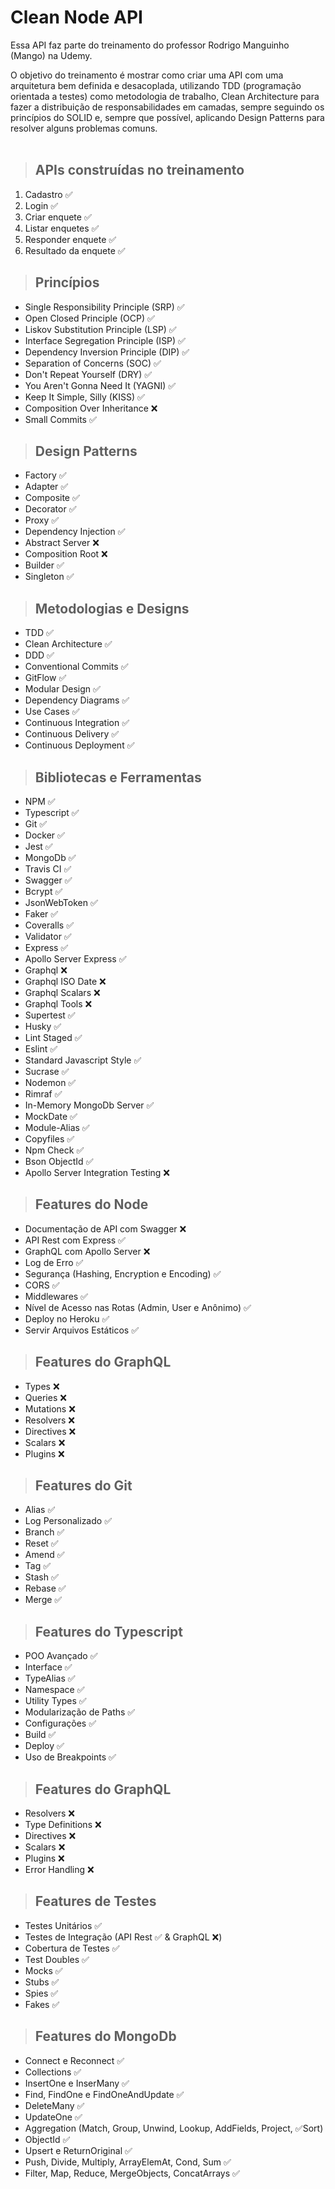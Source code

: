 
# **Clean Node API**
Essa API faz parte do treinamento do professor Rodrigo Manguinho (Mango) na Udemy.

O objetivo do treinamento é mostrar como criar uma API com uma arquitetura bem definida e desacoplada, utilizando TDD (programação orientada a testes) como metodologia de trabalho, Clean Architecture para fazer a distribuição de responsabilidades em camadas, sempre seguindo os princípios do SOLID e, sempre que possível, aplicando Design Patterns para resolver alguns problemas comuns.
<br /><br />


> ## APIs construídas no treinamento

1. Cadastro ✅
2. Login ✅
3. Criar enquete ✅
4. Listar enquetes ✅
5. Responder enquete ✅
6. Resultado da enquete ✅

> ## Princípios

* Single Responsibility Principle (SRP) ✅
* Open Closed Principle (OCP) ✅
* Liskov Substitution Principle (LSP) ✅
* Interface Segregation Principle (ISP) ✅
* Dependency Inversion Principle (DIP) ✅
* Separation of Concerns (SOC) ✅
* Don't Repeat Yourself (DRY) ✅
* You Aren't Gonna Need It (YAGNI) ✅
* Keep It Simple, Silly (KISS) ✅
* Composition Over Inheritance ❌
* Small Commits ✅

> ## Design Patterns

* Factory ✅
* Adapter ✅
* Composite ✅
* Decorator ✅
* Proxy ✅
* Dependency Injection ✅
* Abstract Server ❌
* Composition Root ❌
* Builder ✅
* Singleton ✅

> ## Metodologias e Designs

* TDD ✅
* Clean Architecture ✅
* DDD ✅
* Conventional Commits ✅
* GitFlow ✅
* Modular Design ✅
* Dependency Diagrams ✅
* Use Cases ✅
* Continuous Integration ✅
* Continuous Delivery ✅
* Continuous Deployment ✅

> ## Bibliotecas e Ferramentas

* NPM ✅
* Typescript ✅
* Git ✅
* Docker ✅
* Jest ✅
* MongoDb ✅
* Travis CI ✅
* Swagger ✅
* Bcrypt ✅
* JsonWebToken ✅
* Faker ✅
* Coveralls ✅
* Validator ✅
* Express ✅
* Apollo Server Express ✅
* Graphql ❌
* Graphql ISO Date ❌
* Graphql Scalars ❌
* Graphql Tools ❌
* Supertest ✅
* Husky ✅
* Lint Staged ✅
* Eslint ✅
* Standard Javascript Style ✅
* Sucrase ✅
* Nodemon ✅
* Rimraf ✅
* In-Memory MongoDb Server ✅
* MockDate ✅
* Module-Alias ✅
* Copyfiles ✅
* Npm Check ✅
* Bson ObjectId ✅
* Apollo Server Integration Testing ❌

> ## Features do Node

* Documentação de API com Swagger ❌
* API Rest com Express ✅
* GraphQL com Apollo Server ❌
* Log de Erro ✅
* Segurança (Hashing, Encryption e Encoding) ✅
* CORS ✅
* Middlewares ✅
* Nível de Acesso nas Rotas (Admin, User e Anônimo) ✅
* Deploy no Heroku ✅
* Servir Arquivos Estáticos ✅

> ## Features do GraphQL

* Types ❌
* Queries ❌
* Mutations ❌
* Resolvers ❌
* Directives ❌
* Scalars ❌
* Plugins ❌

> ## Features do Git

* Alias ✅
* Log Personalizado ✅
* Branch ✅
* Reset ✅
* Amend ✅
* Tag ✅
* Stash ✅
* Rebase ✅
* Merge ✅

> ## Features do Typescript

* POO Avançado ✅
* Interface ✅
* TypeAlias ✅
* Namespace ✅
* Utility Types ✅
* Modularização de Paths ✅
* Configurações ✅
* Build ✅
* Deploy ✅
* Uso de Breakpoints ✅

> ## Features do GraphQL

* Resolvers ❌
* Type Definitions ❌
* Directives ❌
* Scalars ❌
* Plugins ❌
* Error Handling ❌

> ## Features de Testes

* Testes Unitários ✅
* Testes de Integração (API Rest ✅ & GraphQL ❌) 
* Cobertura de Testes ✅
* Test Doubles ✅
* Mocks ✅
* Stubs ✅
* Spies ✅
* Fakes ✅

> ## Features do MongoDb

* Connect e Reconnect ✅
* Collections ✅
* InsertOne e InserMany ✅
* Find, FindOne e FindOneAndUpdate ✅
* DeleteMany ✅
* UpdateOne ✅
* Aggregation (Match, Group, Unwind, Lookup, AddFields, Project,  ✅Sort)
* ObjectId ✅
* Upsert e ReturnOriginal ✅
* Push, Divide, Multiply, ArrayElemAt, Cond, Sum ✅
* Filter, Map, Reduce, MergeObjects, ConcatArrays ✅